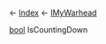 ← [Index](Api-Index) ← [IMyWarhead](Sandbox.ModAPI.Ingame.IMyWarhead)

[bool](System.Boolean) IsCountingDown